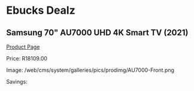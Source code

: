 
# Ebucks Dealz
## Samsung 70" AU7000 UHD 4K Smart TV (2021)
[Product Page](https://www.ebucks.com/web/shop/productSelected.do?prodId=1211644600&catId=363628796)

Price: R18109.00

Image: /web/cms/system/galleries/pics/prodimg/AU7000-Front.png

Savings: 


	